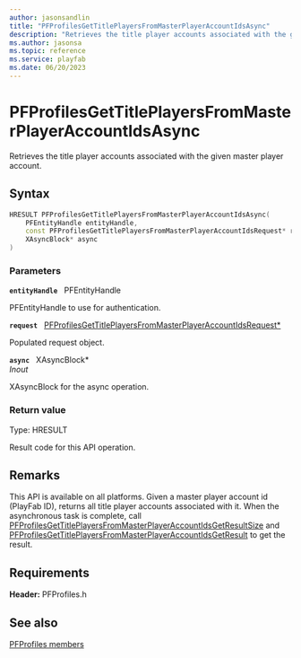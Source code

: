 ```yaml
---
author: jasonsandlin
title: "PFProfilesGetTitlePlayersFromMasterPlayerAccountIdsAsync"
description: "Retrieves the title player accounts associated with the given master player account."
ms.author: jasonsa
ms.topic: reference
ms.service: playfab
ms.date: 06/20/2023
---
```


# PFProfilesGetTitlePlayersFromMasterPlayerAccountIdsAsync  

Retrieves the title player accounts associated with the given master player account.  

## Syntax  
  
```cpp
HRESULT PFProfilesGetTitlePlayersFromMasterPlayerAccountIdsAsync(  
    PFEntityHandle entityHandle,  
    const PFProfilesGetTitlePlayersFromMasterPlayerAccountIdsRequest* request,  
    XAsyncBlock* async  
)  
```  
  
### Parameters  
  
**`entityHandle`** &nbsp; PFEntityHandle  
  
PFEntityHandle to use for authentication.  
  
**`request`** &nbsp; [PFProfilesGetTitlePlayersFromMasterPlayerAccountIdsRequest*](../../pfprofilestypes/structs/pfprofilesgettitleplayersfrommasterplayeraccountidsrequest.md)  
  
Populated request object.  
  
**`async`** &nbsp; XAsyncBlock*  
*_Inout_*  
  
XAsyncBlock for the async operation.  
  
  
### Return value
Type: HRESULT
  
Result code for this API operation.
  
## Remarks  
  
This API is available on all platforms. Given a master player account id (PlayFab ID), returns all title player accounts associated with it. When the asynchronous task is complete, call [PFProfilesGetTitlePlayersFromMasterPlayerAccountIdsGetResultSize](pfprofilesgettitleplayersfrommasterplayeraccountidsgetresultsize.md) and [PFProfilesGetTitlePlayersFromMasterPlayerAccountIdsGetResult](pfprofilesgettitleplayersfrommasterplayeraccountidsgetresult.md) to get the result.
  
## Requirements  
  
**Header:** PFProfiles.h
  
## See also  
[PFProfiles members](../pfprofiles_members.md)  

  
  
